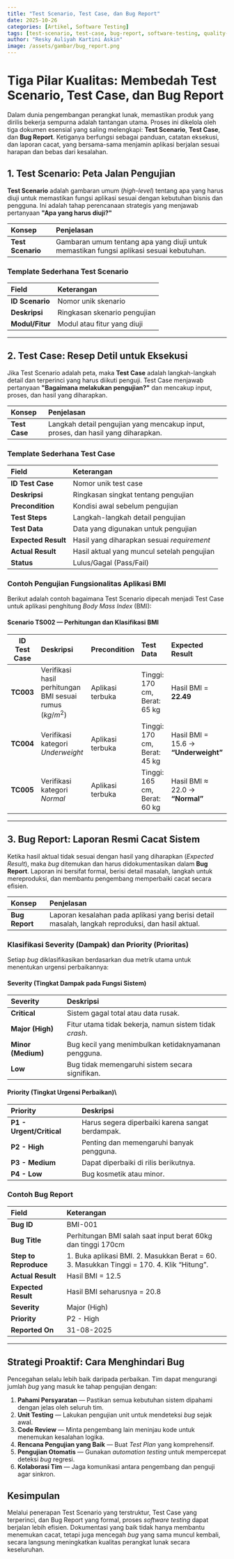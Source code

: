 ```yaml
---
title: "Test Scenario, Test Case, dan Bug Report"
date: 2025-10-26
categories: [Artikel, Software Testing]
tags: [test-scenario, test-case, bug-report, software-testing, quality-assurance]
author: "Resky Auliyah Kartini Askin"
image: /assets/gambar/bug_report.png
---
```


# Tiga Pilar Kualitas: Membedah Test Scenario, Test Case, dan Bug Report

Dalam dunia pengembangan perangkat lunak, memastikan produk yang dirilis bekerja sempurna adalah tantangan utama. Proses ini dikelola oleh tiga dokumen esensial yang saling melengkapi: **Test Scenario**, **Test Case**, dan **Bug Report**. Ketiganya berfungsi sebagai panduan, catatan eksekusi, dan laporan cacat, yang bersama-sama menjamin aplikasi berjalan sesuai harapan dan bebas dari kesalahan.

## 1. Test Scenario: Peta Jalan Pengujian

**Test Scenario** adalah gambaran umum (*high-level*) tentang apa yang harus diuji untuk memastikan fungsi aplikasi sesuai dengan kebutuhan bisnis dan pengguna. Ini adalah tahap perencanaan strategis yang menjawab pertanyaan **"Apa yang harus diuji?"**

| Konsep | Penjelasan |
| :--- | :--- |
| **Test Scenario** | Gambaran umum tentang apa yang diuji untuk memastikan fungsi aplikasi sesuai kebutuhan. |

### Template Sederhana Test Scenario

| Field | Keterangan |
| :--- | :--- |
| **ID Scenario** | Nomor unik skenario |
| **Deskripsi** | Ringkasan skenario pengujian |
| **Modul/Fitur** | Modul atau fitur yang diuji |

---

## 2. Test Case: Resep Detil untuk Eksekusi

Jika Test Scenario adalah peta, maka **Test Case** adalah langkah-langkah detail dan terperinci yang harus diikuti penguji. Test Case menjawab pertanyaan **"Bagaimana melakukan pengujian?"** dan mencakup input, proses, dan hasil yang diharapkan.

| Konsep | Penjelasan |
| :--- | :--- |
| **Test Case** | Langkah detail pengujian yang mencakup input, proses, dan hasil yang diharapkan. |

### Template Sederhana Test Case

| Field | Keterangan |
| :--- | :--- |
| **ID Test Case** | Nomor unik test case |
| **Deskripsi** | Ringkasan singkat tentang pengujian |
| **Precondition** | Kondisi awal sebelum pengujian |
| **Test Steps** | Langkah-langkah detail pengujian |
| **Test Data** | Data yang digunakan untuk pengujian |
| **Expected Result** | Hasil yang diharapkan sesuai *requirement* |
| **Actual Result** | Hasil aktual yang muncul setelah pengujian |
| **Status** | Lulus/Gagal (Pass/Fail) |

### Contoh Pengujian Fungsionalitas Aplikasi BMI

Berikut adalah contoh bagaimana Test Scenario dipecah menjadi Test Case untuk aplikasi penghitung *Body Mass Index* (BMI):

#### Scenario TS002 — Perhitungan dan Klasifikasi BMI

| ID Test Case | Deskripsi | Precondition | Test Data | Expected Result |
| :---: | :--- | :--- | :--- | :--- |
| **TC003** | Verifikasi hasil perhitungan BMI sesuai rumus ($kg/m^2$) | Aplikasi terbuka | Tinggi: 170 cm, Berat: 65 kg | Hasil BMI = **22.49** |
| **TC004** | Verifikasi kategori *Underweight* | Aplikasi terbuka | Tinggi: 170 cm, Berat: 45 kg | Hasil BMI = 15.6 $\rightarrow$ **“Underweight”** |
| **TC005** | Verifikasi kategori *Normal* | Aplikasi terbuka | Tinggi: 165 cm, Berat: 60 kg | Hasil BMI $\approx$ 22.0 $\rightarrow$ **“Normal”** |

---

## 3. Bug Report: Laporan Resmi Cacat Sistem

Ketika hasil aktual tidak sesuai dengan hasil yang diharapkan (*Expected Result*), maka *bug* ditemukan dan harus didokumentasikan dalam **Bug Report**. Laporan ini bersifat formal, berisi detail masalah, langkah untuk mereproduksi, dan membantu pengembang memperbaiki cacat secara efisien.

| Konsep | Penjelasan |
| :--- | :--- |
| **Bug Report** | Laporan kesalahan pada aplikasi yang berisi detail masalah, langkah reproduksi, dan hasil aktual. |

### Klasifikasi Severity (Dampak) dan Priority (Prioritas)

Setiap *bug* diklasifikasikan berdasarkan dua metrik utama untuk menentukan urgensi perbaikannya:

#### Severity (Tingkat Dampak pada Fungsi Sistem)

| Severity | Deskripsi |
| :--- | :--- |
| **Critical** | Sistem gagal total atau data rusak. |
| **Major (High)** | Fitur utama tidak bekerja, namun sistem tidak *crash*. |
| **Minor (Medium)** | Bug kecil yang menimbulkan ketidaknyamanan pengguna. |
| **Low** | Bug tidak memengaruhi sistem secara signifikan. |

#### Priority (Tingkat Urgensi Perbaikan)\

| Priority | Deskripsi |
| :--- | :--- |
| **P1 - Urgent/Critical** | Harus segera diperbaiki karena sangat berdampak. |
| **P2 - High** | Penting dan memengaruhi banyak pengguna. |
| **P3 - Medium** | Dapat diperbaiki di rilis berikutnya. |
| **P4 - Low** | Bug kosmetik atau minor. |

### Contoh Bug Report

| Field | Keterangan |
| :--- | :--- |
| **Bug ID** | BMI-001 |
| **Bug Title** | Perhitungan BMI salah saat input berat 60kg dan tinggi 170cm |
| **Step to Reproduce** | 1. Buka aplikasi BMI. 2. Masukkan Berat = 60. 3. Masukkan Tinggi = 170. 4. Klik “Hitung”. |
| **Actual Result** | Hasil BMI = 12.5 |
| **Expected Result** | Hasil BMI seharusnya = 20.8 |
| **Severity** | Major (High) |
| **Priority** | P2 - High |
| **Reported On** | 31-08-2025 |

---

## Strategi Proaktif: Cara Menghindari Bug

Pencegahan selalu lebih baik daripada perbaikan. Tim dapat mengurangi jumlah *bug* yang masuk ke tahap pengujian dengan:

1.  **Pahami Persyaratan** — Pastikan semua kebutuhan sistem dipahami dengan jelas oleh seluruh tim.
2.  **Unit Testing** — Lakukan pengujian unit untuk mendeteksi *bug* sejak awal.
3.  **Code Review** — Minta pengembang lain meninjau kode untuk menemukan kesalahan logika.
4.  **Rencana Pengujian yang Baik** — Buat *Test Plan* yang komprehensif.
5.  **Pengujian Otomatis** — Gunakan *automation testing* untuk mempercepat deteksi *bug* regresi.
6.  **Kolaborasi Tim** — Jaga komunikasi antara pengembang dan penguji agar sinkron.

## Kesimpulan

Melalui penerapan Test Scenario yang terstruktur, Test Case yang terperinci, dan Bug Report yang formal, proses *software testing* dapat berjalan lebih efisien. Dokumentasi yang baik tidak hanya membantu menemukan cacat, tetapi juga mencegah *bug* yang sama muncul kembali, secara langsung meningkatkan kualitas perangkat lunak secara keseluruhan.